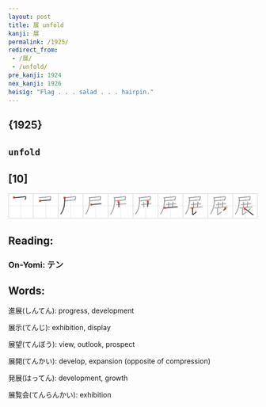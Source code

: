 ```yaml
---
layout: post
title: 展 unfold
kanji: 展
permalink: /1925/
redirect_from:
 - /展/
 - /unfold/
pre_kanji: 1924
nex_kanji: 1926
heisig: "Flag . . . salad . . . hairpin."
---
```


## {1925}

## `unfold`

## [10]

<div class="stroke"><img src="../images/E5B195.png" /></div>

## Reading:

### On-Yomi: テン

## Words:

進展(しんてん): progress, development

展示(てんじ): exhibition, display

展望(てんぼう): view, outlook, prospect

展開(てんかい): develop, expansion (opposite of compression)

発展(はってん): development, growth

展覧会(てんらんかい): exhibition
